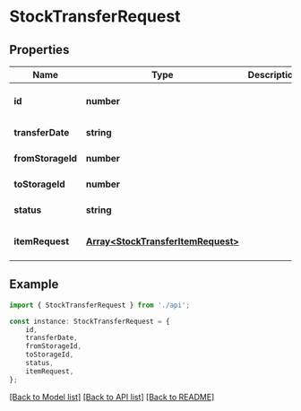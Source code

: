 # StockTransferRequest


## Properties

Name | Type | Description | Notes
------------ | ------------- | ------------- | -------------
**id** | **number** |  | [optional] [default to undefined]
**transferDate** | **string** |  | [default to undefined]
**fromStorageId** | **number** |  | [default to undefined]
**toStorageId** | **number** |  | [default to undefined]
**status** | **string** |  | [default to undefined]
**itemRequest** | [**Array&lt;StockTransferItemRequest&gt;**](StockTransferItemRequest.md) |  | [optional] [default to undefined]

## Example

```typescript
import { StockTransferRequest } from './api';

const instance: StockTransferRequest = {
    id,
    transferDate,
    fromStorageId,
    toStorageId,
    status,
    itemRequest,
};
```

[[Back to Model list]](../README.md#documentation-for-models) [[Back to API list]](../README.md#documentation-for-api-endpoints) [[Back to README]](../README.md)
